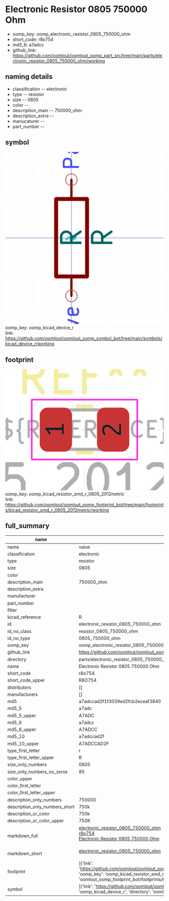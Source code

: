 # Electronic Resistor 0805 750000 Ohm

  
* oomp_key: oomp_electronic_resistor_0805_750000_ohm 
* short_code: r8o754
* md5_6: a7adcc  
* github_link: https://github.com/oomlout/oomlout_oomp_part_src/tree/main/parts/electronic_resistor_0805_750000_ohm/working  
## naming details
* classification -- electronic
* type -- resistor
* size -- 0805
* color -- 
* description_main -- 750000_ohm
* description_extra -- 
* manucaturer -- 
* part_number -- 



## symbol

![](symbol/0/working/working_600.png)  
oomp_key: oomp_kicad_device_r  
link: https://github.com/oomlout/oomlout_oomp_symbol_bot/tree/main/symbols/kicad_device_r/working  

## footprint

![](footprint/0/working/working_600.png)  
oomp_key: oomp_kicad_resistor_smd_r_0805_2012metric  
link: https://github.com/oomlout/oomlout_oomp_footprint_bot/tree/main/footprints/kicad_resistor_smd_r_0805_2012metric/working  

## full_summary
| name | value | 
| --- | --- | 
| name | value | 
| classification | electronic | 
| type | resistor | 
| size | 0805 | 
| color |  | 
| description_main | 750000_ohm | 
| description_extra |  | 
| manufacturer |  | 
| part_number |  | 
| filter |  | 
| kicad_reference | R | 
| id | electronic_resistor_0805_750000_ohm | 
| id_no_class | resistor_0805_750000_ohm | 
| id_no_type | 0805_750000_ohm | 
| oomp_key | oomp_electronic_resistor_0805_750000_ohm | 
| github_link | https://github.com/oomlout/oomlout_oomp_part_src/tree/main/parts/electronic_resistor_0805_750000_ohm/working | 
| directory | parts/electronic_resistor_0805_750000_ohm | 
| name | Electronic Resistor 0805 750000 Ohm | 
| short_code | r8o754 | 
| short_code_upper | R8O754 | 
| distributors | [] | 
| manufacturers | [] | 
| md5 | a7adccad2f1f3039ed2fcb2eceaf3840 | 
| md5_5 | a7adc | 
| md5_5_upper | A7ADC | 
| md5_6 | a7adcc | 
| md5_6_upper | A7ADCC | 
| md5_10 | a7adccad2f | 
| md5_10_upper | A7ADCCAD2F | 
| type_first_letter | r | 
| type_first_letter_upper | R | 
| size_only_numbers | 0805 | 
| size_only_numbers_no_zeros | 85 | 
| color_upper |  | 
| color_first_letter |  | 
| color_first_letter_upper |  | 
| description_only_numbers | 750000 | 
| description_only_numbers_short | 750k | 
| description_or_color | 750k | 
| description_or_color_upper | 750K | 
| markdown_full | [electronic_resistor_0805_750000_ohm](https://github.com/oomlout/oomlout_oomp_part_src/tree/main/parts/electronic_resistor_0805_750000_ohm/working)<br>[r8o754](https://github.com/oomlout/oomlout_oomp_part_src/tree/main/parts/electronic_resistor_0805_750000_ohm/working)<br>[Electronic Resistor 0805 750000 Ohm](https://github.com/oomlout/oomlout_oomp_part_src/tree/main/parts/electronic_resistor_0805_750000_ohm/working)<br><br> | 
| markdown_short | [electronic_resistor_0805_750000_ohm](https://github.com/oomlout/oomlout_oomp_part_src/tree/main/parts/electronic_resistor_0805_750000_ohm/working)<br><br> | 
| footprint | [{'link': 'https://github.com/oomlout/oomlout_oomp_footprint_bot/tree/main/foootprntss/kicad_resistor_smd_r_0805_2012metric', 'oomp_key': 'oomp_kicad_resistor_smd_r_0805_2012metric', 'directory': 'oomlout_oomp_footprint_bot/footprints/kicad_resistor_smd_r_0805_2012metric//working/working.kicad_mod'}] | 
| symbol | [{'link': 'https://github.com/oomlout/oomlout_oomp_symbol_bot/tree/main/symbols/kicad_device_r', 'oomp_key': 'oomp_kicad_device_r', 'directory': 'oomlout_oomp_symbol_bot/symbols/kicad_device_r//working/working.kicad_sym'}] | 
